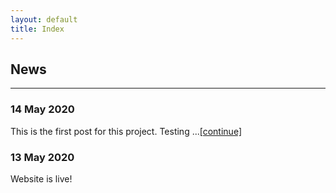 ```yaml
---
layout: default
title: Index
---
```


## News
---  

### 14 May 2020
This is the first post for this project. Testing ...<a href="_posts/2020-05-14-test">[continue]</a>

### 13 May 2020
Website is live!

